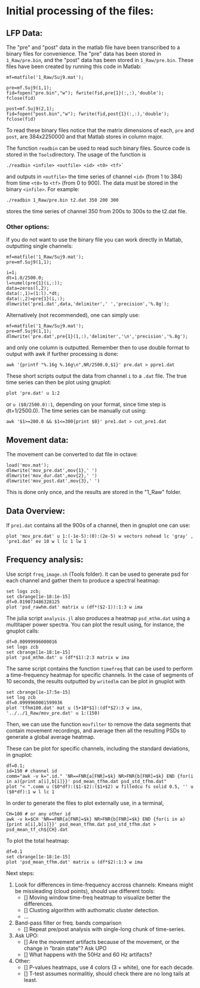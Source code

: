 # Initial processing of the files:

## LFP Data:

The "pre" and "post" data in the matlab file have been transcribed to a binary files for convenience. The "pre" data has been stored in `1_Raw/pre.bin`, and the "post" data has been stored in `1_Raw/pre.bin`.
These files have been created by running this code in Matlab:

```
mf=matfile('1_Raw/Suj9.mat');

pre=mf.Suj9(1,1);
fid=fopen("pre.bin","w"); fwrite(fid,pre{1}(:,:),'double'); fclose(fid)

post=mf.Suj9(2,1);
fid=fopen("post.bin","w"); fwrite(fid,post{1}(:,:),'double'); fclose(fid)
```
To read these binary files notice that the matrix dimensions of each, `pre` and `post`, are 384x2250000
and that Matlab stores in column major.

The function `readbin` can be used to read such binary files.
Source code is stored in the `Tools`directory.
The usage of the function is 

```
./readbin <infile> <outfile> <id> <t0> <tf>`
```
and outputs in `<outfile>` the time series of channel `<id>` (from 1 to 384)
from time `<t0>` to `<tf>` (from 0 to 900).
The data must be stored in the binary `<infile>`.
For example:

```
./readbin 1_Raw/pre.bin t2.dat 350 200 300
```

stores the time series of channel 350 from 200s to 300s to the t2.dat file.

### Other options:

If you do not want to use the binary file you can work directly in Matlab,
outputting single channels:

```
mf=matfile('1_Raw/Suj9.mat');
pre=mf.Suj9(1,1);

i=1;
dt=1.0/2500.0;
l=numel(pre{1}(i,:));
data=zeros(l,2);
data(:,1)=(1:l).*dt;
data(:,2)=pre{1}(i,:);
dlmwrite('pre1.dat',data,'delimiter',' ','precision','%.8g');

```
Alternatively (not recommended), one can simply use:
```
mf=matfile('1_Raw/Suj9.mat');
pre=mf.Suj9(1,1);
dlmwrite('pre.dat',pre{1}(1,:),'delimiter','\n','precision','%.8g');
```
and only one column is outputted. Remember then to use double format to output
with awk if further processing is done:
```
awk '{printf "%.16g %.16g\n",NR/2500.0,$1}' pre.dat > ppre1.dat
```

These short scripts output the data from channel `i` to a `.dat` file.
The true time series can then be plot using gnuplot:

```
plot 'pre.dat' u 1:2 
```

or `u ($0/2500.0):1`, depending on your format,
since time step is dt=1/2500.0).
The time series can be manually cut using:

```
awk '$1>=200.0 && $1<=300{print $0}' pre1.dat > cut_pre1.dat
```

## Movement data:

The movement can be converted to dat file in octave:
```
load('mov.mat');
dlmwrite('mov_pre.dat',mov{1},' ')
dlmwrite('mov_dur.dat',mov{2},' ')
dlmwrite('mov_post.dat',mov{3},' ')
```
This is done only once, and the results are stored in the "1_Raw" folder.


## Data Overview:


If `pre1.dat` contains all the 900s of a channel, then in gnuplot one can use:

```
plot 'mov_pre.dat' u 1:(-1e-5):(0):(2e-5) w vectors nohead lc 'gray' , 'pre1.dat' ev 10 w l lc 1 lw 1
```
## Frequency analysis:

Use script `freq_image.sh` (Tools folder).
It can be used to generate psd for each channel and gather 
them to produce a spectral heatmap:

```
set logs zcb;
set cbrange[1e-18:1e-15]
df=0.019073486328125
plot 'psd_rawhm.dat' matrix u (df*($2-1)):1:3 w ima
```

The julia script `analysis.jl` also produces a heatmap `psd_mthm.dat` using a multitaper power spectra.
You can plot the result using, for instance, the gnuplot calls:

```
df=0.00999996000016
set logs zcb
set cbrange[1e-18:1e-15]
plot 'psd_mthm.dat' u (df*$1):2:3 matrix w ima
```

The same script contains the function `timefreq` that can be used to perform a time-frequency heatmap
for specific channels.
In the case of segments of 10 seconds, the results outputted by `writedlm` can be plot in gnuplot with

```
set cbrange[1e-17:5e-15]
set log zcb
df=0.0999960001599936
plot 'tfhm100.dat' mat u (5+10*$1):(df*$2):3 w ima, '../../1_Raw/mov_pre.dat' u 1:(150)
```

Then, we can use the function `movfilter` to remove the data segments that
contain movement recordings, and average then all the resulting PSDs to
generate a global average heatmap.

These can be plot for specific channels, including the standard deviations, in gnuplot:

```
df=0.1;
id=150 # channel id
comm="awk -v k=".id." 'NR==FNR{a[FNR]=$k} NR>FNR{b[FNR]=$k} END {for(i in a){print a[i],b[i]}}' psd_mean_tfhm.dat psd_std_tfhm.dat"
plot "< ".comm u ($0*df):($1-$2):($1+$2) w filledcu fs solid 0.5, '' u ($0*df):1 w l lc 1
```
In order to generate the files to plot externally use, in a terminal,

```
CH=100 # or any other id
awk -v k=$CH 'NR==FNR{a[FNR]=$k} NR>FNR{b[FNR]=$k} END {for(i in a){print a[i],b[i]}}' psd_mean_tfhm.dat psd_std_tfhm.dat > psd_mean_tf_ch${CH}.dat
```


To plot the total heatmap:

```
df=0.1
set cbrange[1e-18:1e-15]
plot 'psd_mean_tfhm.dat' matrix u (df*$2):1:3 w ima
```

Next steps:

1. Look for differences in time-frequency accross channels: Kmeans might be missleading (cloud points), should use different tools:
	- [] Moving window time-freq heatmap to visualize better the differences.
	- [] Clusting algorithm with authomatic cluster detection.
	- ...
2. Band-pass filter or freq. bands comparison 
	- [] Repeat pre/post analysis with single-long chunk of time-series.
3. Ask UPO:
	- [] Are the movement artifacts because of the movement, or the change in "brain state"? Ask UPO
	- [] What happens with the 50Hz and 60 Hz artifacts?
4. Other:
	- [] P-values heatmaps, use 4 colors (3 + white), one for each decade.
	- [] T-test assumes normalitiy, should check there are no long tails at least.

